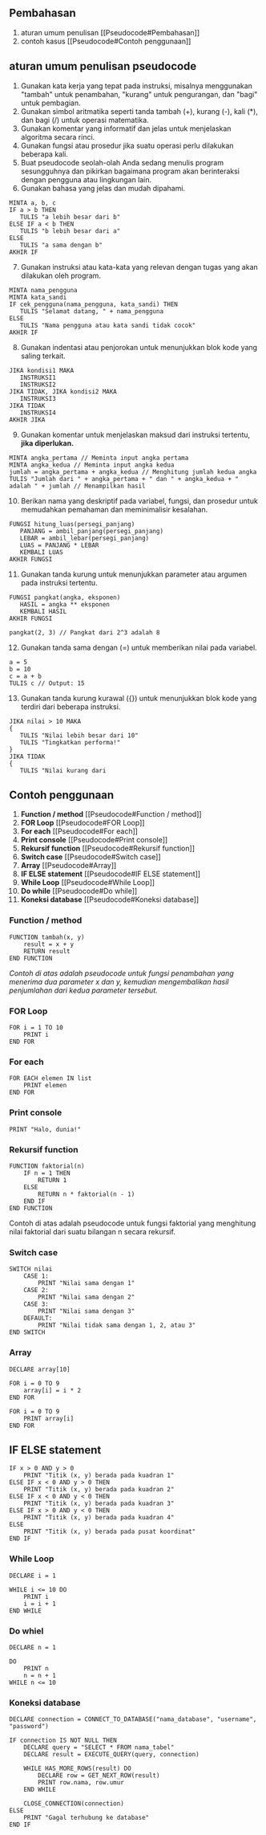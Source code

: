 ## Pembahasan
1. aturan umum penulisan [[Pseudocode#Pembahasan]]
2. contoh kasus [[Pseudocode#Contoh penggunaan]]

## aturan umum penulisan pseudocode

1.  Gunakan kata kerja yang tepat pada instruksi, misalnya menggunakan "tambah" untuk penambahan, "kurang" untuk pengurangan, dan "bagi" untuk pembagian.
2.  Gunakan simbol aritmatika seperti tanda tambah (+), kurang (-), kali (*), dan bagi (/) untuk operasi matematika.
3.  Gunakan komentar yang informatif dan jelas untuk menjelaskan algoritma secara rinci.
4.  Gunakan fungsi atau prosedur jika suatu operasi perlu dilakukan beberapa kali.
5.  Buat pseudocode seolah-olah Anda sedang menulis program sesungguhnya dan pikirkan bagaimana program akan berinteraksi dengan pengguna atau lingkungan lain.
6. Gunakan bahasa yang jelas dan mudah dipahami.
```
MINTA a, b, c
IF a > b THEN
   TULIS "a lebih besar dari b"
ELSE IF a < b THEN
   TULIS "b lebih besar dari a"
ELSE
   TULIS "a sama dengan b"
AKHIR IF
```

7. Gunakan instruksi atau kata-kata yang relevan dengan tugas yang akan dilakukan oleh program.
```
MINTA nama_pengguna
MINTA kata_sandi
IF cek_pengguna(nama_pengguna, kata_sandi) THEN
   TULIS "Selamat datang, " + nama_pengguna
ELSE
   TULIS "Nama pengguna atau kata sandi tidak cocok"
AKHIR IF

```

8. Gunakan indentasi atau penjorokan untuk menunjukkan blok kode yang saling terkait.
```
JIKA kondisi1 MAKA
   INSTRUKSI1
   INSTRUKSI2
JIKA TIDAK, JIKA kondisi2 MAKA
   INSTRUKSI3
JIKA TIDAK
   INSTRUKSI4
AKHIR JIKA
```

9. Gunakan komentar untuk menjelaskan maksud dari instruksi tertentu, **jika diperlukan.**
```
MINTA angka_pertama // Meminta input angka pertama
MINTA angka_kedua // Meminta input angka kedua
jumlah = angka_pertama + angka_kedua // Menghitung jumlah kedua angka
TULIS "Jumlah dari " + angka_pertama + " dan " + angka_kedua + " adalah " + jumlah // Menampilkan hasil
```

10. Berikan nama yang deskriptif pada variabel, fungsi, dan prosedur untuk memudahkan pemahaman dan meminimalisir kesalahan.
```
FUNGSI hitung_luas(persegi_panjang)
   PANJANG = ambil_panjang(persegi_panjang)
   LEBAR = ambil_lebar(persegi_panjang)
   LUAS = PANJANG * LEBAR
   KEMBALI LUAS
AKHIR FUNGSI

```

11. Gunakan tanda kurung untuk menunjukkan parameter atau argumen pada instruksi tertentu.
```
FUNGSI pangkat(angka, eksponen)
   HASIL = angka ** eksponen
   KEMBALI HASIL
AKHIR FUNGSI

pangkat(2, 3) // Pangkat dari 2^3 adalah 8

```

12. Gunakan tanda sama dengan (=) untuk memberikan nilai pada variabel.
```
a = 5
b = 10
c = a + b
TULIS c // Output: 15

```

13. Gunakan tanda kurung kurawal ({}) untuk menunjukkan blok kode yang terdiri dari beberapa instruksi.
```
JIKA nilai > 10 MAKA
{
   TULIS "Nilai lebih besar dari 10"
   TULIS "Tingkatkan performa!"
}
JIKA TIDAK
{
   TULIS "Nilai kurang dari

```

## Contoh penggunaan

1. **Function / method** [[Pseudocode#Function / method]]
2. **FOR Loop** [[Pseudocode#FOR Loop]]
3. **For each** [[Pseudocode#For each]]
4. **Print console** [[Pseudocode#Print console]]
5. **Rekursif function** [[Pseudocode#Rekursif function]]
6. **Switch case** [[Pseudocode#Switch case]]
7. **Array** [[Pseudocode#Array]]
8. **IF ELSE statement** [[Pseudocode#IF ELSE statement]]
9. **While Loop** [[Pseudocode#While Loop]]
10. **Do while** [[Pseudocode#Do while]]
11. **Koneksi database** [[Pseudocode#Koneksi database]]


### Function / method
```
FUNCTION tambah(x, y)
    result = x + y
    RETURN result
END FUNCTION
```
*Contoh di atas adalah pseudocode untuk fungsi penambahan yang menerima dua parameter x dan y, kemudian mengembalikan hasil penjumlahan dari kedua parameter tersebut.*

### FOR Loop
```
FOR i = 1 TO 10
    PRINT i
END FOR

```

### For each
```
FOR EACH elemen IN list
    PRINT elemen
END FOR

```

### Print console
```
PRINT "Halo, dunia!"
```

### Rekursif function
```
FUNCTION faktorial(n)
    IF n = 1 THEN
        RETURN 1
    ELSE
        RETURN n * faktorial(n - 1)
    END IF
END FUNCTION

```
Contoh di atas adalah pseudocode untuk fungsi faktorial yang menghitung nilai faktorial dari suatu bilangan n secara rekursif.

### Switch case
```
SWITCH nilai
    CASE 1:
        PRINT "Nilai sama dengan 1"
    CASE 2:
        PRINT "Nilai sama dengan 2"
    CASE 3:
        PRINT "Nilai sama dengan 3"
    DEFAULT:
        PRINT "Nilai tidak sama dengan 1, 2, atau 3"
END SWITCH

```

### Array 
```
DECLARE array[10]

FOR i = 0 TO 9
    array[i] = i * 2
END FOR

FOR i = 0 TO 9
    PRINT array[i]
END FOR

```

## IF ELSE statement
```
IF x > 0 AND y > 0 
    PRINT "Titik (x, y) berada pada kuadran 1"
ELSE IF x < 0 AND y > 0 THEN
    PRINT "Titik (x, y) berada pada kuadran 2"
ELSE IF x < 0 AND y < 0 THEN
    PRINT "Titik (x, y) berada pada kuadran 3"
ELSE IF x > 0 AND y < 0 THEN
    PRINT "Titik (x, y) berada pada kuadran 4"
ELSE
    PRINT "Titik (x, y) berada pada pusat koordinat"
END IF

```

### While Loop
```
DECLARE i = 1

WHILE i <= 10 DO
    PRINT i
    i = i + 1
END WHILE

```

### Do whiel
```
DECLARE n = 1

DO
    PRINT n
    n = n + 1
WHILE n <= 10

```

### Koneksi database
```
DECLARE connection = CONNECT_TO_DATABASE("nama_database", "username", "password")

IF connection IS NOT NULL THEN
    DECLARE query = "SELECT * FROM nama_tabel"
    DECLARE result = EXECUTE_QUERY(query, connection)
    
    WHILE HAS_MORE_ROWS(result) DO
        DECLARE row = GET_NEXT_ROW(result)
        PRINT row.nama, row.umur
    END WHILE
    
    CLOSE_CONNECTION(connection)
ELSE
    PRINT "Gagal terhubung ke database"
END IF

```
